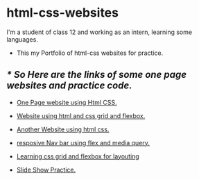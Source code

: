# html-css-websites
I'm a student of class 12 and working as an intern, learning some languages.

- This my Portfolio of html-css websites for practice.

## _\* So Here are the links of some one page websites and practice code._

- [One Page website using Html CSS.](https://github.com/mghazidev/html-css-websites/tree/main/grid-flex-layout-prac)

- [Website using html and css grid and flexbox.](https://github.com/mghazidev/html-css-websites/tree/main/website2)

- [Another Website using html css.](https://github.com/mghazidev/html-css-websites/tree/main/gridflex)

- [resposive Nav bar using flex and media query.](https://github.com/mghazidev/html-css-websites/tree/main/responsive-nav)

- [Learning css grid and flexbox for layouting](https://github.com/mghazidev/html-css-websites/tree/main/grid-flex-layout-prac)

- [Slide Show Practice.](https://github.com/mghazidev/html-css-websites/tree/main/slideshow-prac)
